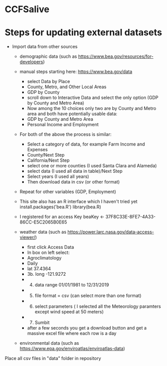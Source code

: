 # CCFSalive
# Steps for updating external datasets


- Import data from other sources
  - demographic data (such as https://www.bea.gov/resources/for-developers)
  - manual steps starting here: https://www.bea.gov/data
      - select Data by Place
      - County, Metro, and Other Local Areas
      - GDP by County
      - scroll down to Interactive Data and select the only option (GDP by County and Metro Area)
      - Now among the 10 choices only two are by County and Metro area and both have potentially usable data:
      - GDP by County and Metro Area
      - Personal Income and Employment
  
  - For both of the above the process is similar:
      - Select a category of data, for example Farm Income and Expenses
      - County/Next Step
      - California/Next Step
      - select one or more counties (I used Santa Clara and Alameda)
      - select data (I used all data in table)/Next Step
      - Select years (I used all years)
      - Then download data in csv (or other format)
  
  - Repeat for other variables (GDP, Employment)
  
  - This site also has an R interface which I haven't tried yet
  install.packages('bea.R')
    library(bea.R)
  - I registered for an access Key
  beaKey <- 37F8C33E-8FE7-4A33-86CC-E5C2065B0E65
  
  - weather data (such as https://power.larc.nasa.gov/data-access-viewer/)
    - first click Access Data
    - In box on left select:
    - Agroclimatology
    - Daily
    - lat 37.4364
    - 3b. long -121.9272
    - 4. data range 01/01/1981 to 12/31/2019
    - 5. file format = csv (can select more than one format)
    - 6. select parameters ( I selected all the Meteorology paramters except wind speed at 50 meters)
    - 7. Sumbit
    - after a few seconds you get a download button and get a massive excel file where each row is a day
    
        
  - environmental data (such as https://www.epa.gov/enviroatlas/enviroatlas-data)
  
Place all csv files in "data" folder in repository